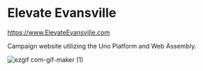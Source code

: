 # Elevate Evansville

https://www.ElevateEvansville.com

Campaign website utilizing the Uno Platform and Web Assembly.

![ezgif com-gif-maker (1)](https://user-images.githubusercontent.com/13137508/211221888-f92424de-b9b5-4353-9ed6-dc371eb7c9ec.gif)
